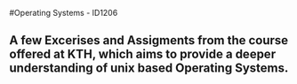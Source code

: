 #Operating Systems - ID1206 

## A few Excerises and Assigments from the course offered at KTH, which aims to provide a deeper understanding of unix based Operating Systems. 

